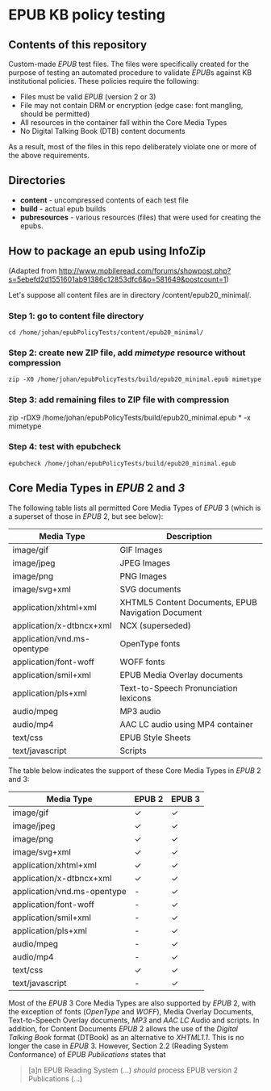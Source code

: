 # EPUB KB policy testing

## Contents of this repository

Custom-made *EPUB* test files. The files were specifically created for the purpose of testing an automated procedure to validate *EPUB*s  against KB institutional policies. These policies require the following:

* Files must be valid *EPUB* (version 2 or 3)
* File may not contain DRM or encryption (edge case: font mangling, should be permitted)
* All resources in the container fall within the Core Media Types 
* No Digital Talking Book (DTB) content documents

As a result, most of the files in this repo deliberately violate one or more of the above requirements. 

## Directories

* **content** - uncompressed contents of each test file
* **build** - actual epub builds
* **pubresources** - various resources (files) that were used for creating the epubs.


## How to package an epub using InfoZip

(Adapted from <http://www.mobileread.com/forums/showpost.php?s=5ebefd2d1551601ab91386c12853dfc6&p=581649&postcount=1>)

Let's suppose all content files are in directory /content/epub20_minimal/.

### Step 1: go to content file directory

    cd /home/johan/epubPolicyTests/content/epub20_minimal/

### Step 2: create new ZIP file, add *mimetype* resource without compression 

    zip -X0 /home/johan/epubPolicyTests/build/epub20_minimal.epub mimetype

### Step 3: add remaining files to ZIP file with compression

   zip -rDX9 /home/johan/epubPolicyTests/build/epub20_minimal.epub * -x mimetype

### Step 4: test with epubcheck

    epubcheck /home/johan/epubPolicyTests/build/epub20_minimal.epub


## Core Media Types in *EPUB* 2 and *3*

The following table lists all permitted Core Media Types of *EPUB* 3 (which is a superset of those in *EPUB* 2, but see below):

| Media Type                  | Description                                        |
|-----------------------------|----------------------------------------------------|
| image/gif                   | GIF Images                                         |
| image/jpeg                  | JPEG Images                                        |
| image/png                   | PNG Images                                         |
| image/svg+xml               | SVG documents                                      |
| application/xhtml+xml       | XHTML5 Content Documents, EPUB Navigation Document |
| application/x-dtbncx+xml    | NCX (superseded)                                   |
| application/vnd.ms-opentype | OpenType fonts                                     |
| application/font-woff       | WOFF fonts                                         |
| application/smil+xml        | EPUB Media Overlay documents                       |
| application/pls+xml         | Text-to-Speech Pronunciation lexicons              |
| audio/mpeg                  | MP3 audio                                          |
| audio/mp4                   | AAC LC audio using MP4 container                   |
| text/css                    | EPUB Style Sheets                                  |
| text/javascript             | Scripts                                            |


The table below indicates the support of these Core Media Types in *EPUB* 2 and 3:

| Media Type                  | EPUB 2 | EPUB 3 |
|-----------------------------|--------|--------|
| image/gif                   | ✓      | ✓      |
| image/jpeg                  | ✓      | ✓      |
| image/png                   | ✓      | ✓      |
| image/svg+xml               | ✓      | ✓      |
| application/xhtml+xml       | ✓      | ✓      |
| application/x-dtbncx+xml    | ✓      | ✓      |
| application/vnd.ms-opentype | -      | ✓      |
| application/font-woff       | -      | ✓      |
| application/smil+xml        | -      | ✓      |
| application/pls+xml         | -      | ✓      |
| audio/mpeg                  | -      | ✓      |
| audio/mp4                   | -      | ✓      |
| text/css                    | ✓      | ✓      |
| text/javascript             | -      | ✓      |


Most of the *EPUB* 3 Core Media Types are also supported by *EPUB* 2, with the exception of fonts (*OpenType* and *WOFF*), Media Overlay Documents, Text-to-Speech Overlay documents, *MP3* and *AAC LC* Audio and scripts. In addition, for Content Documents *EPUB* 2 allows the use of the *Digital Talking Book* format (DTBook) as an alternative to *XHTML1.1*. This is no longer the case in *EPUB* 3. However, Section 2.2 (Reading System Conformance) of *EPUB Publications* states that 

> [a]n EPUB Reading System (...) *should* process EPUB version 2 Publications (...)
> 
